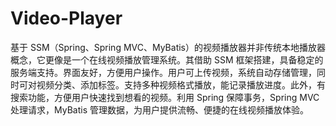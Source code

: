 # Video-Player
基于 SSM（Spring、Spring MVC、MyBatis）的视频播放器并非传统本地播放器概念，它更像是一个在线视频播放管理系统。其借助 SSM 框架搭建，具备稳定的服务端支持。界面友好，方便用户操作。用户可上传视频，系统自动存储管理，同时可对视频分类、添加标签。支持多种视频格式播放，能记录播放进度。此外，有搜索功能，方便用户快速找到想看的视频。利用 Spring 保障事务，Spring MVC 处理请求，MyBatis 管理数据，为用户提供流畅、便捷的在线视频播放体验。 
